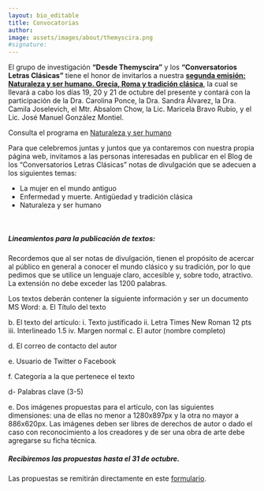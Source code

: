 ```yaml
---
layout: bio_editable
title: Convocatorias
author:
image: assets/images/about/themyscira.png
#signature:
---
```


El grupo de investigación **“Desde Themyscira”** y los **“Conversatorios Letras Clásicas”** tiene el honor de invitarlos a nuestra [**segunda emisión: Naturaleza y ser humano. Grecia, Roma y tradición clásica**](http://desdethemysciraffyl.mx/2021/09/04/Naturaleza-y-ser-humano.-Grecia,-Roma-y-traducci%C3%B3n-cl%C3%A1sica/), la cual se llevará a cabo los días 19, 20 y 21 de octubre del presente y contará con la participación de la Dra. Carolina Ponce, la Dra. Sandra Álvarez, la Dra. Camila Joselevich, el Mtr. Absalom Chow, la Lic. Maricela Bravo Rubio, y el Lic. José Manuel González Montiel.

Consulta el programa en [Naturaleza y ser humano](http://desdethemysciraffyl.mx/2021/09/04/Naturaleza-y-ser-humano.-Grecia,-Roma-y-traducci%C3%B3n-cl%C3%A1sica/)

Para que celebremos juntas y juntos que ya contaremos con nuestra propia página web, invitamos a las personas interesadas en publicar en el Blog de los “Conversatorios Letras Clásicas” notas de divulgación que se adecuen a los siguientes temas:

- La mujer en el mundo antiguo
- Enfermedad y muerte. Antigüedad y tradición clásica
- Naturaleza y ser humano

<br>

##### Lineamientos para la publicación de textos:

Recordemos que al ser notas de divulgación, tienen el propósito de acercar al público en general a conocer el mundo clásico y su tradición, por lo que pedimos que se utilice un lenguaje claro, accesible y, sobre todo, atractivo. La extensión no debe exceder las 1200 palabras.

Los textos deberán contener la siguiente información y ser un documento MS Word:
a. El Título del texto

b. El texto del artículo:
       i. Texto justificado
       ii. Letra Times New Roman 12 pts
       iii. Interlineado 1.5
       iv. Margen normal
c. El autor (nombre completo)

d. El correo de contacto del autor

e. Usuario de Twitter o Facebook

f. Categoría a la que pertenece el texto

d- Palabras clave (3-5)

e. Dos imágenes propuestas para el artículo, con las siguientes dimensiones: una de ellas no menor a 1280x897px y la otra no mayor a 886x620px. Las imágenes deben ser libres de derechos de autor o dado el caso con reconocimiento a los creadores y de ser una obra de arte debe agregarse su ficha técnica.

##### Recibiremos las propuestas hasta el **31 de octubre**.

Las propuestas se remitirán directamente en este [formulario](https://forms.gle/XGHJDA6qfCTeL9zJ6).
